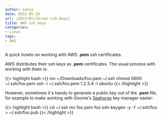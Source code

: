 ```yaml
---
author: sonia
date: 2015-05-29
url: /2015/05/29/aws-ssh-keys/
title: AWS ssh keys
categories:
- Linux
tags:
- AWS
---
```


A quick _howto_ on working with AWS __.pem__ ssh certificates.

<!--more-->

AWS distributes their ssh keys as __.pem__ certificates. The usual process with
working with them is:

{{< highlight bash >}}
mv ~/Downloads/foo.pem ~/.ssh
chmod 0600 ~/.ssh/foo.pem
ssh -i ~/.ssh/foo.pem 1.2.3.4 -l ubuntu
{{< /highlight >}}

However, sometimes it's handy to generate a public key out of the
__.pem__ file, for example to make working with Gnome's
[Seahorse](http://en.wikipedia.org/wiki/Seahorse_%28software%29) key
manager easier:

{{< highlight bash >}}
cd ~/.ssh
mv foo.pem foo
ssh-keygen -y -f ~/.ssh/foo > ~/.ssh/foo.pub
{{< /highlight >}}
